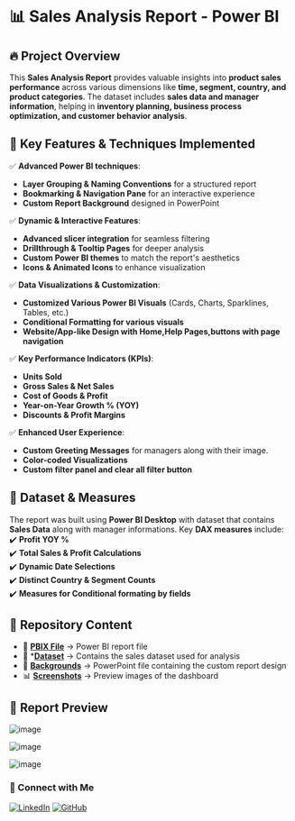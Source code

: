 # 📊 Sales Analysis Report - Power BI  

## 🔥 Project Overview  
This **Sales Analysis Report** provides valuable insights into **product sales performance** across various dimensions like **time, segment, country, and product categories**. The dataset includes **sales data and manager information**, helping in **inventory planning, business process optimization, and customer behavior analysis**.  

## 🚀 Key Features & Techniques Implemented  

✅ **Advanced Power BI techniques**:  
- **Layer Grouping & Naming Conventions** for a structured report  
- **Bookmarking & Navigation Pane** for an interactive experience  
- **Custom Report Background** designed in PowerPoint  

✅ **Dynamic & Interactive Features**:  
- **Advanced slicer integration** for seamless filtering  
- **Drillthrough & Tooltip Pages** for deeper analysis  
- **Custom Power BI themes** to match the report's aesthetics  
- **Icons & Animated Icons** to enhance visualization  

✅ **Data Visualizations & Customization**:  
- **Customized Various Power BI Visuals** (Cards, Charts, Sparklines, Tables, etc.)  
- **Conditional Formatting for various visuals**  
- **Website/App-like Design with Home,Help Pages,buttons with page navigation**  

✅ **Key Performance Indicators (KPIs)**:  
- **Units Sold**  
- **Gross Sales & Net Sales**  
- **Cost of Goods & Profit**  
- **Year-on-Year Growth % (YOY)**  
- **Discounts & Profit Margins**  

✅ **Enhanced User Experience**:  
- **Custom Greeting Messages** for managers along with their image.  
- **Color-coded Visualizations**  
- **Custom filter panel and clear all filter button** 

## 📂 Dataset & Measures  
The report was built using **Power BI Desktop** with dataset that contains **Sales Data** along with manager informations. Key **DAX measures** include:  
✔️ **Profit YOY %**  
✔️ **Total Sales & Profit Calculations**  
✔️ **Dynamic Date Selections**  
✔️ **Distinct Country & Segment Counts**  
✔️ **Measures for Conditional formating by fields**  

## 📁 Repository Content  
- 📄 **[PBIX File](./Sales%20Analysis%20Report.pbix)** → Power BI report file
- 📂 ***[Dataset](./Sales%20Data.xlsx)** → Contains the sales dataset used for analysis
- 🎨 **[Backgrounds](./Background.zip)** → PowerPoint file containing the custom report design    
- 📊 **[Screenshots](./screenshot%201/)** → Preview images of the dashboard  
 

## 📌 Report Preview  
![image](https://github.com/user-attachments/assets/8e1c3c85-1a68-447d-8945-29560688424e)

![image](https://github.com/user-attachments/assets/7d313ae6-8e32-4d6d-a614-244cf4888849)


![image](https://github.com/user-attachments/assets/1e25cc19-d5f1-47be-b5f7-5167f58dc492)



### 🔗 Connect with Me
[![LinkedIn](https://img.shields.io/badge/LinkedIn-Connect-blue?logo=linkedin)](https://www.linkedin.com/in/sahir-rasheed-5686121a0/)
[![GitHub](https://img.shields.io/badge/GitHub-Follow-black?logo=github)](https://github.com/SahirRasheed)
